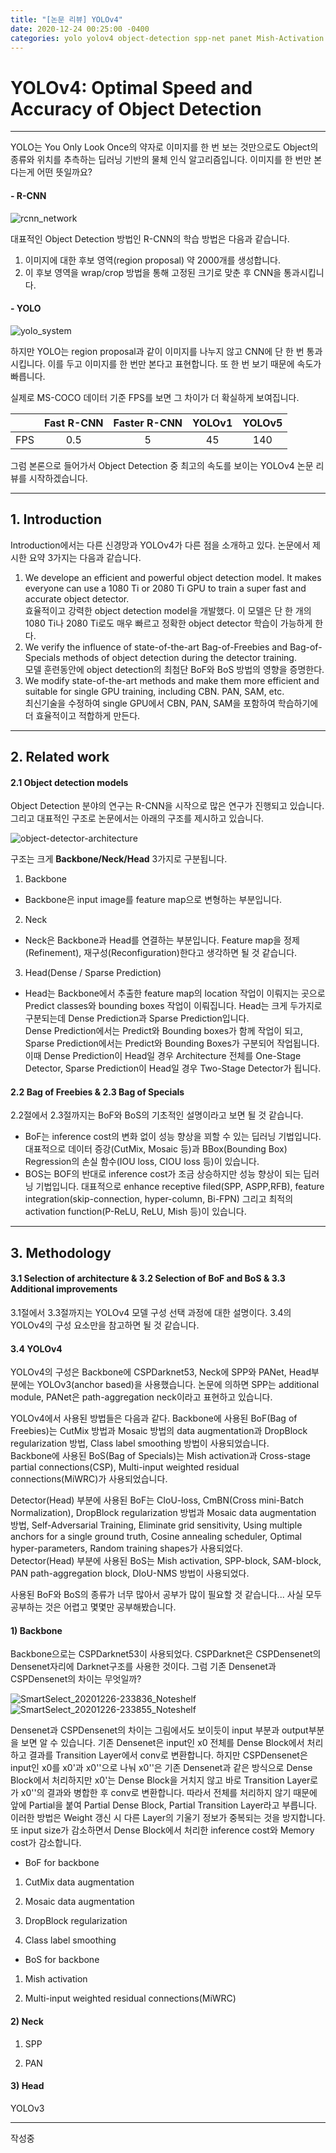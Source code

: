 ```yaml
---
title: "[논문 리뷰] YOLOv4"
date: 2020-12-24 00:25:00 -0400
categories: yolo yolov4 object-detection spp-net panet Mish-Activation
---
```


# YOLOv4: Optimal Speed and Accuracy of Object Detection

- - -

YOLO는 You Only Look Once의 약자로 이미지를 한 번 보는 것만으로도 Object의 종류와 위치를 추측하는 딥러닝 기반의 물체 인식 알고리즘입니다.
이미지를 한 번만 본다는게 어떤 뜻일까요?

#### - R-CNN


![rcnn_network](https://user-images.githubusercontent.com/39725476/103012866-8b96a180-457f-11eb-8522-a2541d10df1f.png)  

대표적인 Object Detection 방법인 R-CNN의 학습 방법은 다음과 같습니다.
1. 이미지에 대한 후보 영역(region proposal) 약 2000개를 생성합니다.
2. 이 후보 영역을 wrap/crop 방법을 통해 고정된 크기로 맞춘 후 CNN을 통과시킵니다.

#### - YOLO


![yolo_system](https://user-images.githubusercontent.com/39725476/103013339-52126600-4580-11eb-8d35-f99497b3b5f4.png)  

하지만 YOLO는 region proposal과 같이 이미지를 나누지 않고 CNN에 단 한 번 통과시킵니다.
이를 두고 이미지를 한 번만 본다고 표현합니다. 또 한 번 보기 때문에 속도가 빠릅니다.

실제로 MS-COCO 데이터 기준 FPS를 보면 그 차이가 더 확실하게 보여집니다.

|  | Fast R-CNN | Faster R-CNN | YOLOv1 | YOLOv5 |
| :-----: | :-----: | :-----: | :-----: | :-----: |
| FPS | 0.5 | 5 | 45 | 140 |

그럼 본론으로 들어가서 Object Detection 중 최고의 속도를 보이는 YOLOv4 논문 리뷰를 시작하겠습니다.

- - -

## 1. Introduction

Introduction에서는 다른 신경망과 YOLOv4가 다른 점을 소개하고 있다. 논문에서 제시한 요약 3가지는 다음과 같습니다.

1. We develope an efficient and powerful object detection model. It makes everyone can use a 1080 Ti or 2080 Ti GPU to train a super fast and accurate object detector.  
효율적이고 강력한 object detection model을 개발했다. 이 모델은 단 한 개의 1080 Ti나 2080 Ti로도 매우 빠르고 정확한 object detector 학습이 가능하게 한다.  
2. We verify the influence of state-of-the-art Bag-of-Freebies and Bag-of-Specials methods of object detection during the detector training.  
모델 훈련동안에 object detection의 최첨단 BoF와 BoS 방법의 영향을 증명한다.  
3. We modify state-of-the-art methods and make them more efficient and suitable for single GPU training, including CBN. PAN, SAM, etc.  
최신기술을 수정하여 single GPU에서 CBN, PAN, SAM을 포함하여 학습하기에 더 효율적이고 적합하게 만든다.

- - -

## 2. Related work
#### 2.1 Object detection models
Object Detection 분야의 연구는 R-CNN을 시작으로 많은 연구가 진행되고 있습니다. 그리고 대표적인 구조로 논문에서는 아래의 구조를 제시하고 있습니다.

![object-detector-architecture](https://user-images.githubusercontent.com/39725476/103016548-8ccacd00-4585-11eb-8f9d-809a1574c5e4.png)  

구조는 크게 **Backbone/Neck/Head** 3가지로 구분됩니다. 
1. Backbone
- Backbone은 input image를 feature map으로 변형하는 부분입니다.

2. Neck
- Neck은 Backbone과 Head를 연결하는 부분입니다. Feature map을 정제(Refinement), 재구성(Reconfiguration)한다고 생각하면 될 것 같습니다.

3. Head(Dense / Sparse Prediction)
- Head는 Backbone에서 추출한 feature map의 location 작업이 이뤄지는 곳으로 Predict classes와 bounding boxes 작업이 이뤄집니다. Head는 크게 두가지로 구분되는데 Dense Prediction과 Sparse Prediction입니다.  
Dense Prediction에서는 Predict와 Bounding boxes가 함께 작업이 되고, Sparse Prediction에서는 Predict와 Bounding Boxes가 구분되어 작업됩니다. 이때 Dense Prediction이 Head일 경우 Architecture 전체를 One-Stage Detector, Sparse Prediction이 Head일 경우 Two-Stage Detector가 됩니다.

#### 2.2 Bag of Freebies & 2.3 Bag of Specials
2.2절에서 2.3절까지는 BoF와 BoS의 기초적인 설명이라고 보면 될 것 같습니다.  
- BoF는 inference cost의 변화 없이 성능 향상을 꾀할 수 있는 딥러닝 기법입니다. 대표적으로 데이터 증강(CutMix, Mosaic 등)과 BBox(Bounding Box) Regression의 손실 함수(IOU loss, CIOU loss 등)이 있습니다.  
- BOS는 BOF의 반대로 inference cost가 조금 상승하지만 성능 향상이 되는 딥러닝 기법입니다. 대표적으로 enhance receptive filed(SPP, ASPP,RFB), feature integration(skip-connection, hyper-column, Bi-FPN) 그리고 최적의 activation function(P-ReLU, ReLU, Mish 등)이 있습니다.

- - -

## 3. Methodology
#### 3.1 Selection of architecture & 3.2 Selection of BoF and BoS & 3.3 Additional improvements
3.1절에서 3.3절까지는 YOLOv4 모델 구성 선택 과정에 대한 설명이다. 3.4의 YOLOv4의 구성 요소만을 참고하면 될 것 같습니다.

#### 3.4 YOLOv4
YOLOv4의 구성은 Backbone에 CSPDarknet53, Neck에 SPP와 PANet, Head부분에는 YOLOv3(anchor based)을 사용했습니다. 논문에 의하면 SPP는 additional module, PANet은 path-aggregation neck이라고 표현하고 있습니다.  

YOLOv4에서 사용된 방법들은 다음과 같다.
Backbone에 사용된 BoF(Bag of Freebies)는 CutMix 방법과 Mosaic 방법의 data augmentation과 DropBlock regularization 방법, Class label smoothing 방법이 사용되었습니다.  
Backbone에 사용된 BoS(Bag of Specials)는 Mish activation과 Cross-stage partial connections(CSP), Multi-input weighted residual connections(MiWRC)가 사용되었습니다.  

Detector(Head) 부분에 사용된 BoF는 CIoU-loss, CmBN(Cross mini-Batch Normalization), DropBlock regularization 방법과 Mosaic data augmentation 방법, Self-Adversarial Training, Eliminate grid sensitivity, Using multiple anchors for a single ground truth, Cosine annealing scheduler, Optimal hyper-parameters, Random training shapes가 사용되었다.  
Detector(Head) 부분에 사용된 BoS는 Mish activation, SPP-block, SAM-block, PAN path-aggregation block, DIoU-NMS 방법이 사용되었다.

사용된 BoF와 BoS의 종류가 너무 많아서 공부가 많이 필요할 것 같습니다... 사실 모두 공부하는 것은 어렵고 몇몇만 공부해봤습니다.

#### 1) Backbone
Backbone으로는 CSPDarknet53이 사용되었다. CSPDarknet은 CSPDensenet의 Densenet자리에 Darknet구조를 사용한 것이다. 그럼 기존 Densenet과 CSPDensenet의 차이는 무엇일까?  

![SmartSelect_20201226-233836_Noteshelf](https://user-images.githubusercontent.com/39725476/103153460-f0e2d080-47d3-11eb-8e3a-08bb49bd9fc9.jpg)
![SmartSelect_20201226-233855_Noteshelf](https://user-images.githubusercontent.com/39725476/103153468-07892780-47d4-11eb-9b41-32137eadcb4a.jpg)

Densenet과 CSPDensenet의 차이는 그림에서도 보이듯이 input 부분과 output부분을 보면 알 수 있습니다. 기존 Densenet은 input인 x0 전체를 Dense Block에서 처리하고 결과를 Transition Layer에서 conv로 변환합니다. 하지만 CSPDensenet은 input인 x0를 x0'과 x0''으로 나눠 x0''은 기존 Densenet과 같은 방식으로 Dense Block에서 처리하지만 x0'는 Dense Block을 거치지 않고 바로 Transition Layer로 가 x0''의 결과와 병합한 후 conv로 변환합니다. 따라서 전체를 처리하지 않기 때문에 앞에 Partial을 붙여 Partial Dense Block, Partial Transition Layer라고 부릅니다.  
이러한 방법은 Weight 갱신 시 다른 Layer의 기울기 정보가 중복되는 것을 방지합니다. 또 input size가 감소하면서 Dense Block에서 처리한 inference cost와 Memory cost가 감소합니다.  

- BoF for backbone

1) CutMix data augmentation

2) Mosaic data augmentation

3) DropBlock regularization

4) Class label smoothing

- BoS for backbone

1) Mish activation

2) Multi-input weighted residual connections(MiWRC)

#### 2) Neck

1) SPP

2) PAN

#### 3) Head

YOLOv3


- - -

작성중
